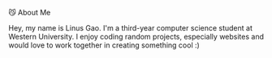 😼 About Me

Hey, my name is Linus Gao. I'm a third-year computer science student at Western University. I enjoy coding random projects, especially websites and would love to work together in creating something cool :)
<!--
**Krixsick/Krixsick** is a ✨ _special_ ✨ repository because its `README.md` (this file) appears on your GitHub profile.

Here are some ideas to get you started:

- 🔭 I’m currently working on ...
- 🌱 I’m currently learning ...
- 👯 I’m looking to collaborate on ...
- 🤔 I’m looking for help with ...
- 💬 Ask me about ...
- 📫 How to reach me: ...
- 😄 Pronouns: ...
- ⚡ Fun fact: ...
-->
